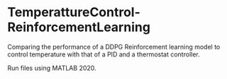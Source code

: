 # TemperattureControl-ReinforcementLearning
Comparing the performance of a DDPG Reinforcement learning model to control temperature with that of a PID and a thermostat controller. 

Run files using MATLAB 2020. 
